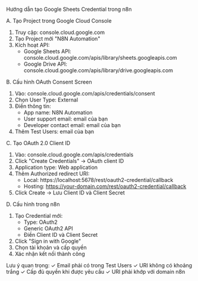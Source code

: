 Hướng dẫn tạo Google Sheets Credential trong n8n

A. Tạo Project trong Google Cloud Console
1. Truy cập: console.cloud.google.com
2. Tạo Project mới "N8N Automation"
3. Kích hoạt API:
   - Google Sheets API: console.cloud.google.com/apis/library/sheets.googleapis.com
   - Google Drive API: console.cloud.google.com/apis/library/drive.googleapis.com

B. Cấu hình OAuth Consent Screen
1. Vào: console.cloud.google.com/apis/credentials/consent
2. Chọn User Type: External
3. Điền thông tin:
   - App name: N8N Automation
   - User support email: email của bạn
   - Developer contact email: email của bạn
4. Thêm Test Users: email của bạn

C. Tạo OAuth 2.0 Client ID
1. Vào: console.cloud.google.com/apis/credentials
2. Click "Create Credentials" → OAuth client ID
3. Application type: Web application
4. Thêm Authorized redirect URI:
   - Local: https://localhost:5678/rest/oauth2-credential/callback
   - Hosting: https://your-domain.com/rest/oauth2-credential/callback
5. Click Create → Lưu Client ID và Client Secret

D. Cấu hình trong n8n
1. Tạo Credential mới:
   - Type: OAuth2
   - Generic OAuth2 API
   - Điền Client ID và Client Secret
2. Click "Sign in with Google"
3. Chọn tài khoản và cấp quyền
4. Xác nhận kết nối thành công

Lưu ý quan trọng:
✓ Email phải có trong Test Users
✓ URI không có khoảng trắng
✓ Cấp đủ quyền khi được yêu cầu
✓ URI phải khớp với domain n8n